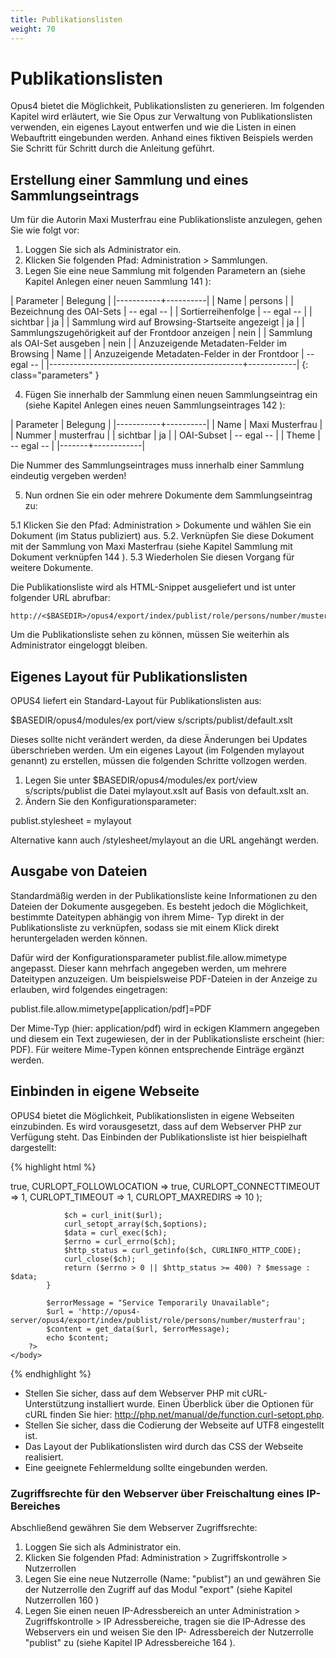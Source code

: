 ```yaml
---
title: Publikationslisten
weight: 70
---
```


# Publikationslisten

Opus4 bietet die Möglichkeit, Publikationslisten zu generieren. Im folgenden Kapitel wird erläutert,
wie Sie Opus zur Verwaltung von Publikationslisten verwenden, ein eigenes Layout entwerfen und
wie die Listen in einen Webauftritt eingebunden werden. Anhand eines fiktiven Beispiels werden Sie
Schritt für Schritt durch die Anleitung geführt.

## Erstellung einer Sammlung und eines Sammlungseintrags

Um für die Autorin Maxi Musterfrau eine Publikationsliste anzulegen, gehen Sie wie folgt vor:

1. Loggen Sie sich als Administrator ein.
2. Klicken Sie folgenden Pfad: Administration > Sammlungen.
3. Legen Sie eine neue Sammlung mit folgenden Parametern an (siehe Kapitel Anlegen einer neuen
Sammlung 141 ):

| Parameter | Belegung |
|-----------+----------|
| Name | persons |
| Bezeichnung des OAI-Sets | -- egal -- |
| Sortierreihenfolge | -- egal -- |
| sichtbar | ja |
| Sammlung wird auf Browsing-Startseite angezeigt | ja |
| Sammlungszugehörigkeit auf der Frontdoor anzeigen | nein |
| Sammlung als OAI-Set ausgeben | nein |
| Anzuzeigende Metadaten-Felder im Browsing | Name |
| Anzuzeigende Metadaten-Felder in der Frontdoor | -- egal -- |
|------------------------------------------------+------------|
{: class="parameters" }

4. Fügen Sie innerhalb der Sammlung einen neuen Sammlungseintrag ein (siehe Kapitel Anlegen
eines neuen Sammlungseintrages 142 ):

| Parameter | Belegung |
|-----------+----------|
| Name | Maxi Musterfrau |
| Nummer | musterfrau |
| sichtbar | ja |
| OAI-Subset | -- egal -- |
| Theme | -- egal -- |
|-------+------------|

<p class="warning">
Die Nummer des Sammlungseintrages muss innerhalb einer Sammlung eindeutig vergeben werden!
</p>

5. Nun ordnen Sie ein oder mehrere Dokumente dem Sammlungseintrag zu:

  5.1 Klicken Sie den Pfad: Administration > Dokumente und wählen Sie ein Dokument (im Status
publiziert) aus.
  5.2. Verknüpfen Sie diese Dokument mit der Sammlung von Maxi Masterfrau (siehe Kapitel
Sammlung mit Dokument verknüpfen 144 ).
  5.3 Wiederholen Sie diesen Vorgang für weitere Dokumente.

Die Publikationsliste wird als HTML-Snippet ausgeliefert und ist unter folgender URL abrufbar:

```
http://<$BASEDIR>/opus4/export/index/publist/role/persons/number/musterfrau
```

<p class="warning">
Um die Publikationsliste sehen zu können, müssen Sie weiterhin als Administrator eingeloggt
bleiben.
</p>

## Eigenes Layout für Publikationslisten

OPUS4 liefert ein Standard-Layout für Publikationslisten aus:

$BASEDIR/opus4/modules/ex port/view s/scripts/publist/default.xslt

Dieses sollte nicht verändert werden, da diese Änderungen bei Updates überschrieben werden. Um
ein eigenes Layout (im Folgenden mylayout genannt) zu erstellen, müssen die folgenden Schritte
vollzogen werden.

1. Legen Sie unter $BASEDIR/opus4/modules/ex port/view s/scripts/publist die Datei
mylayout.xslt auf Basis von default.xslt an.
2. Ändern Sie den Konfigurationsparameter:

publist.stylesheet = mylayout

<p class="info">
Alternative kann auch /stylesheet/mylayout an die URL angehängt werden.
</p>

## Ausgabe von Dateien

Standardmäßig werden in der Publikationsliste keine Informationen zu den Dateien der Dokumente
ausgegeben. Es besteht jedoch die Möglichkeit, bestimmte Dateitypen abhängig von ihrem Mime-
Typ direkt in der Publikationsliste zu verknüpfen, sodass sie mit einem Klick direkt heruntergeladen
werden können.

Dafür wird der Konfigurationsparameter publist.file.allow.mimetype angepasst. Dieser kann mehrfach
angegeben werden, um mehrere Dateitypen anzuzeigen. Um beispielsweise PDF-Dateien in der
Anzeige zu erlauben, wird folgendes eingetragen:

publist.file.allow.mimetype[application/pdf]=PDF

Der Mime-Typ (hier: application/pdf) wird in eckigen Klammern angegeben und diesem ein Text
zugewiesen, der in der Publikationsliste erscheint (hier: PDF). Für weitere Mime-Typen können
entsprechende Einträge ergänzt werden.

## Einbinden in eigene Webseite

OPUS4 bietet die Möglichkeit, Publikationslisten in eigene Webseiten einzubinden. Es wird
vorausgesetzt, dass auf dem Webserver PHP zur Verfügung steht. Das Einbinden der
Publikationsliste ist hier beispielhaft dargestellt:

{% highlight html %}
<html>
    <head>
        <meta http-equiv="Content-Type" content="text/html; charset=UTF-8" />
        <link rel="stylesheet" type="text/css" href="mylayout.css">
    </head>
    <body>
        <?php
            function get_data($url, $message) {
                $options = array(
                    CURLOPT_RETURNTRANSFER => true,
                    CURLOPT_FOLLOWLOCATION => true,
                    CURLOPT_CONNECTTIMEOUT => 1,
                    CURLOPT_TIMEOUT        => 1,
                    CURLOPT_MAXREDIRS      => 10
                );

                $ch = curl_init($url);
                curl_setopt_array($ch,$options);
                $data = curl_exec($ch);
                $errno = curl_errno($ch);
                $http_status = curl_getinfo($ch, CURLINFO_HTTP_CODE);
                curl_close($ch);
                return ($errno > 0 || $http_status >= 400) ? $message : $data;
            }

            $errorMessage = "Service Temporarily Unavailable";
            $url = 'http://opus4-server/opus4/export/index/publist/role/persons/number/musterfrau';
            $content = get_data($url, $errorMessage);
            echo $content;
        ?>
    </body>
</html>
{% endhighlight %}


- Stellen Sie sicher, dass auf dem Webserver PHP mit cURL-Unterstützung installiert wurde.
  Einen Überblick über die Optionen für cURL finden Sie hier: http://php.net/manual/de/function.curl-setopt.php.
- Stellen Sie sicher, dass die Codierung der Webseite auf UTF8 eingestellt ist.
- Das Layout der Publikationslisten wird durch das CSS der Webseite realisiert.
- Eine geeignete Fehlermeldung sollte eingebunden werden.

### Zugriffsrechte für den Webserver über Freischaltung eines IP-Bereiches

Abschließend gewähren Sie dem Webserver Zugriffsrechte:

1. Loggen Sie sich als Administrator ein.
2. Klicken Sie folgenden Pfad: Administration > Zugriffskontrolle > Nutzerrollen
3. Legen Sie eine neue Nutzerrolle (Name: "publist") an und gewähren Sie der Nutzerrolle den Zugriff
   auf das Modul "export" (siehe Kapitel Nutzerrollen 160 )
4. Legen Sie einen neuen IP-Adressbereich an unter Administration > Zugriffskontrolle > IP
   Adressbereiche, tragen sie die IP-Adresse des Webservers ein und weisen Sie den IP-
   Adressbereich der Nutzerrolle "publist" zu (siehe Kapitel IP Adressbereiche 164 ).
